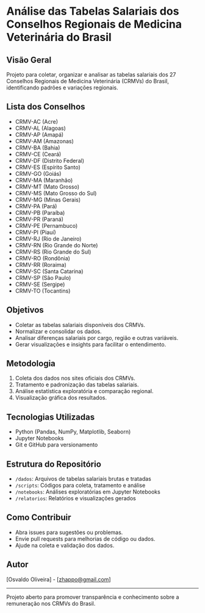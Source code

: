 # Análise das Tabelas Salariais dos Conselhos Regionais de Medicina Veterinária do Brasil

## Visão Geral
Projeto para coletar, organizar e analisar as tabelas salariais dos 27 Conselhos Regionais de Medicina Veterinária (CRMVs) do Brasil, identificando padrões e variações regionais.

## Lista dos Conselhos
- CRMV-AC (Acre)
- CRMV-AL (Alagoas)
- CRMV-AP (Amapá)
- CRMV-AM (Amazonas)
- CRMV-BA (Bahia)
- CRMV-CE (Ceará)
- CRMV-DF (Distrito Federal)
- CRMV-ES (Espírito Santo)
- CRMV-GO (Goiás)
- CRMV-MA (Maranhão)
- CRMV-MT (Mato Grosso)
- CRMV-MS (Mato Grosso do Sul)
- CRMV-MG (Minas Gerais)
- CRMV-PA (Pará)
- CRMV-PB (Paraíba)
- CRMV-PR (Paraná)
- CRMV-PE (Pernambuco)
- CRMV-PI (Piauí)
- CRMV-RJ (Rio de Janeiro)
- CRMV-RN (Rio Grande do Norte)
- CRMV-RS (Rio Grande do Sul)
- CRMV-RO (Rondônia)
- CRMV-RR (Roraima)
- CRMV-SC (Santa Catarina)
- CRMV-SP (São Paulo)
- CRMV-SE (Sergipe)
- CRMV-TO (Tocantins)

## Objetivos
- Coletar as tabelas salariais disponíveis dos CRMVs.
- Normalizar e consolidar os dados.
- Analisar diferenças salariais por cargo, região e outras variáveis.
- Gerar visualizações e insights para facilitar o entendimento.

## Metodologia
1. Coleta dos dados nos sites oficiais dos CRMVs.
2. Tratamento e padronização das tabelas salariais.
3. Análise estatística exploratória e comparação regional.
4. Visualização gráfica dos resultados.

## Tecnologias Utilizadas
- Python (Pandas, NumPy, Matplotlib, Seaborn)
- Jupyter Notebooks
- Git e GitHub para versionamento

## Estrutura do Repositório
- `/dados`: Arquivos de tabelas salariais brutas e tratadas
- `/scripts`: Códigos para coleta, tratamento e análise
- `/notebooks`: Análises exploratórias em Jupyter Notebooks
- `/relatorios`: Relatórios e visualizações gerados

## Como Contribuir
- Abra issues para sugestões ou problemas.
- Envie pull requests para melhorias de código ou dados.
- Ajude na coleta e validação dos dados.

## Autor
[Osvaldo Oliveira] - [zhappo@gmail.com]

---

Projeto aberto para promover transparência e conhecimento sobre a remuneração nos CRMVs do Brasil.
